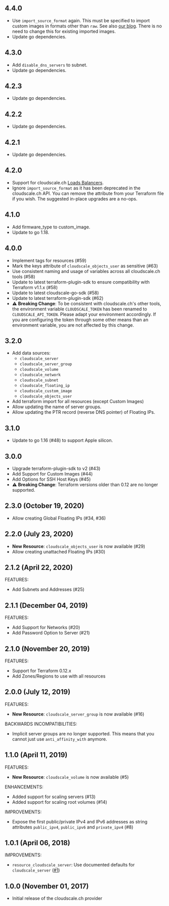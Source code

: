 ## 4.4.0
* Use `import_source_format` again. This must be specified to import custom images in formats other than `raw`. 
  See also [our blog](https://www.cloudscale.ch/en/news/2024/07/31/securing-qcow2-image-imports). 
  There is no need to change this for existing imported images.
* Update go dependencies.

## 4.3.0
* Add `disable_dns_servers` to subnet.
* Update go dependencies.

## 4.2.3
* Update go dependencies.

## 4.2.2
* Update go dependencies.

## 4.2.1
 * Update go dependencies.

## 4.2.0
 * Support for cloudscale.ch [Loads Balancers](https://www.cloudscale.ch/en/api/v1#load-balancers).
 * Ignore `import_source_format` as it has been deprecated in the cloudscale.ch API.
   You can remove the attribute from your Terraform file if you wish. The suggested
   in-place upgrades are a no-ops.

## 4.1.0
 * Add firmware_type to custom_image.
 * Update to go 1.18.

## 4.0.0
 * Implement tags for resources (#59)
 * Mark the keys attribute of `cloudscale_objects_user` as sensitive (#63)
 * Use consistent naming and usage of variables across all cloudscale.ch tools (#58)
 * Update to latest terraform-plugin-sdk to ensure compatibility with Terraform v1.1.x (#58)
 * Update to latest cloudscale-go-sdk (#58)
 * Update to latest terraform-plugin-sdk (#62)
 * :warning: **Breaking Change**: To be consistent with cloudscale.ch's other tools, the
    environment variable `CLOUDSCALE_TOKEN` has been renamed to `CLOUDSCALE_API_TOKEN`.
    Please adapt your environment accordingly. If you are configuring the token through
    some other means than an environment variable, you are not affected by this change.

## 3.2.0
* Add data sources:
  - `cloudscale_server`
  - `cloudscale_server_group`
  - `cloudscale_volume`
  - `cloudscale_network`
  - `cloudscale_subnet`
  - `cloudscale_floating_ip`
  - `cloudscale_custom_image`
  - `cloudscale_objects_user`
* Add terraform import for all resources (except Custom Images)
* Allow updating the name of server groups.
* Allow updating the PTR record (reverse DNS pointer) of Floating IPs.

## 3.1.0
* Update to go 1.16 (#48) to support Apple silicon.

## 3.0.0
* Upgrade terraform-plugin-sdk to v2 (#43)
* Add Support for Custom Images (#44)
* Add Options for SSH Host Keys (#45)
* :warning: **Breaking Change**: Terraform versions older than 0.12 are no longer supported.

## 2.3.0 (October 19, 2020)
* Allow creating Global Floating IPs (#34, #36)

## 2.2.0 (July 23, 2020)

* **New Resource**: `cloudscale_objects_user` is now available (#29)
* Allow creating unattached Floating IPs (#30)

## 2.1.2 (April 22, 2020)

FEATURES:

* Add Subnets and Addresses (#25)

## 2.1.1 (December 04, 2019)

FEATURES:

* Add Support for Networks (#20)
* Add Password Option to Server (#21)

## 2.1.0 (November 20, 2019)

FEATURES:

* Support for Terraform 0.12.x
* Add Zones/Regions to use with all resources

## 2.0.0 (July 12, 2019)

FEATURES:

* **New Resource**: `cloudscale_server_group` is now available (#16)

BACKWARDS INCOMPATIBILITIES:

* Implicit server groups are no longer supported. This means that you cannot
  just use `anti_affinity_with` anymore.

## 1.1.0 (April 11, 2019)

FEATURES:

* **New Resource**: `cloudscale_volume` is now available (#5)

ENHANCEMENTS:
* Added support for scaling servers (#13)
* Added support for scaling root volumes (#14)

IMPROVEMENTS:

* Expose the first public/private IPv4 and IPv6 addresses as string attributes `public_ipv4`,
  `public_ipv6` and `private_ipv4` (#8)

## 1.0.1 (April 06, 2018)


IMPROVEMENTS:

* `resource_cloudscale_server`: Use documented defaults for `cloudscale_server` ([#1](https://github.com/terraform-providers/terraform-provider-aws/issues/1))

## 1.0.0 (November 01, 2017)

* Initial release of the cloudscale.ch provider
